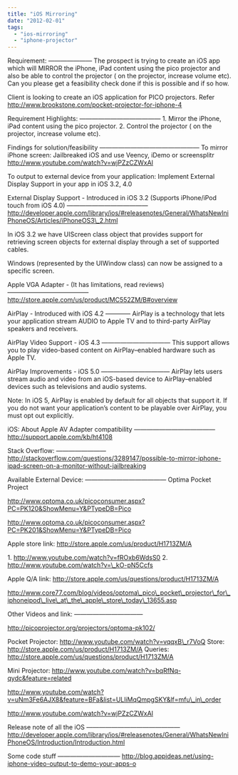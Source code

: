 ```yaml
---
title: "iOS Mirroring"
date: "2012-02-01"
tags: 
  - "ios-mirroring"
  - "iphone-projector"
---
```


Requirement: ——————— The prospect is trying to create an iOS app which will MIRROR the iPhone, iPad content using the pico projector and also be able to control the projector ( on the projector, increase volume etc). Can you please get a feasibility check done if this is possible and if so how.

Client is looking to create an iOS application for PICO projectors. Refer http://www.brookstone.com/pocket-projector-for-iphone-4

Requirement Highlights: ————————————— 1. Mirror the iPhone, iPad content using the pico projector. 2. Control the projector ( on the projector, increase volume etc).

Findings for solution/feasibility ———————————————— To mirror iPhone screen: Jailbreaked iOS and use Veency, iDemo or screensplitr http://www.youtube.com/watch?v=wjPZzCZWxAI

To output to external device from your application: Implement External Display Support in your app in iOS 3.2, 4.0

External Display Support - Introduced in iOS 3.2 (Supports iPhone/iPod touch from iOS 4.0) ————————————— http://developer.apple.com/library/ios/#releasenotes/General/WhatsNewIniPhoneOS/Articles/iPhoneOS3\_2.html

In iOS 3.2 we have UIScreen class object that provides support for retrieving screen objects for external display through a set of supported cables.

Windows (represented by the UIWindow class) can now be assigned to a specific screen.

Apple VGA Adapter - (It has limitations, read reviews) ————————————— http://store.apple.com/us/product/MC552ZM/B#overview

AirPlay - Introduced with iOS 4.2 ———— AirPlay is a technology that lets your application stream AUDIO to Apple TV and to third-party AirPlay speakers and receivers.

AirPlay Video Support - iOS 4.3 ——————————— This support allows you to play video-based content on AirPlay–enabled hardware such as Apple TV.

AirPlay Improvements - iOS 5.0 ——————————— AirPlay lets users stream audio and video from an iOS-based device to AirPlay–enabled devices such as televisions and audio systems.

Note: In iOS 5, AirPlay is enabled by default for all objects that support it. If you do not want your application’s content to be playable over AirPlay, you must opt out explicitly.

iOS: About Apple AV Adapter compatibility ————————————— http://support.apple.com/kb/ht4108

Stack Overflow: ———————— http://stackoverflow.com/questions/3289147/possible-to-mirror-iphone-ipad-screen-on-a-monitor-without-jailbreaking

Available External Device: ————————————— Optima Pocket Project

http://www.optoma.co.uk/picoconsumer.aspx?PC=PK120&ShowMenu=Y&PTypeDB=Pico

http://www.optoma.co.uk/picoconsumer.aspx?PC=PK201&ShowMenu=Y&PTypeDB=Pico

Apple store link: http://store.apple.com/us/product/H1713ZM/A

1\. http://www.youtube.com/watch?v=fROxb6WdsS0 2. http://www.youtube.com/watch?v=\_kO-pN5Ccfs

Apple Q/A link: http://store.apple.com/us/questions/product/H1713ZM/A

http://www.core77.com/blog/videos/optoma\_pico\_pocket\_projector\_for\_iphoneipod\_live\_at\_the\_apple\_store\_today\_13655.asp

Other Videos and link: ———————————

http://picoprojector.org/projectors/optoma-pk102/

Pocket Projector: http://www.youtube.com/watch?v=vqqxB\_r7VoQ Store: http://store.apple.com/us/product/H1713ZM/A Queries: http://store.apple.com/us/questions/product/H1713ZM/A

Mini Projector: http://www.youtube.com/watch?v=bqRfNq-qydc&feature=related

http://www.youtube.com/watch?v=uNm3Fe6AJX8&feature=BFa&list=ULliMqQmpgSKY&lf=mfu\_in\_order

http://www.youtube.com/watch?v=wjPZzCZWxAI

Release note of all the iOS ——————————————— http://developer.apple.com/library/ios/#releasenotes/General/WhatsNewIniPhoneOS/Introduction/Introduction.html

Some code stuff —————————— http://blog.appideas.net/using-iphone-video-output-to-demo-your-apps-o
